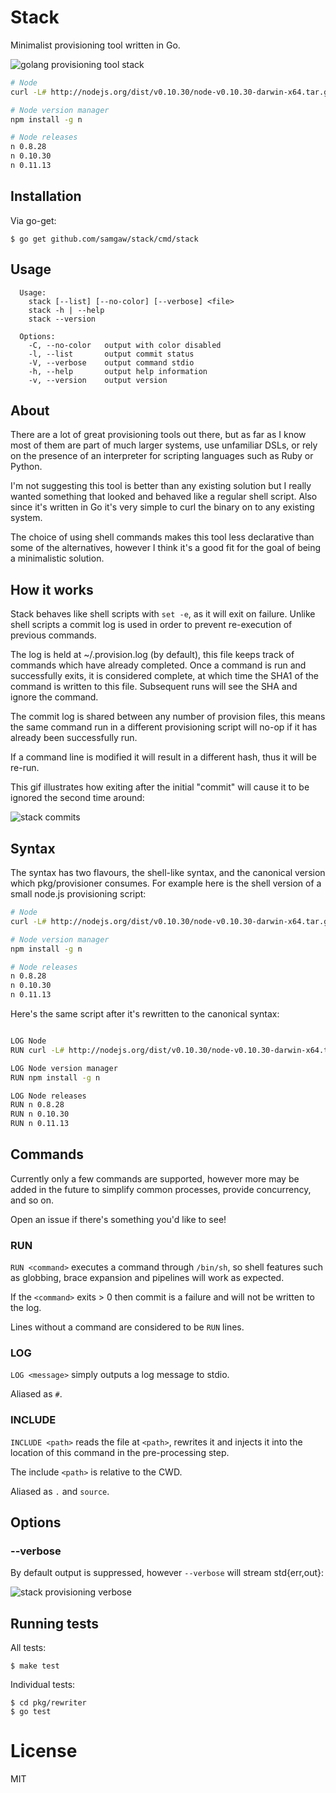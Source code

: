 
# Stack

 Minimalist provisioning tool written in Go.

 ![golang provisioning tool stack](https://dl.dropboxusercontent.com/u/6396913/stack/provision.gif)

```sh
# Node
curl -L# http://nodejs.org/dist/v0.10.30/node-v0.10.30-darwin-x64.tar.gz | tar -zx --strip 1 -C /usr/local

# Node version manager
npm install -g n

# Node releases
n 0.8.28
n 0.10.30
n 0.11.13
```

## Installation

 Via go-get:

```
$ go get github.com/samgaw/stack/cmd/stack
```


## Usage

```
  Usage:
    stack [--list] [--no-color] [--verbose] <file>
    stack -h | --help
    stack --version

  Options:
    -C, --no-color   output with color disabled
    -l, --list       output commit status
    -V, --verbose    output command stdio
    -h, --help       output help information
    -v, --version    output version
```

## About

 There are a lot of great provisioning tools out there, but as far as
 I know most of them are part of much larger systems, use unfamiliar DSLs,
 or rely on the presence of an interpreter for scripting languages such as Ruby or Python.

 I'm not suggesting this tool is better than any existing solution but I really wanted
 something that looked and behaved like a regular shell script. Also since it's written in Go it's very simple to curl the binary on to any existing system.

 The choice of using shell commands makes this tool less declarative than
 some of the alternatives, however I think it's a good fit for the goal
 of being a minimalistic solution.

## How it works

 Stack behaves like shell scripts with `set -e`, as it will exit on failure. Unlike
 shell scripts a commit log is used in order to prevent re-execution of previous commands.

 The log is held at ~/.provision.log (by default), this file keeps
 track of commands which have already completed. Once a command is run
 and successfully exits, it is considered complete, at which time the
 SHA1 of the command is written to this file. Subsequent runs will see
 the SHA and ignore the command.

 The commit log is shared between any number of provision files, this
 means the same command run in a different provisioning script will
 no-op if it has already been successfully run.

 If a command line is modified it will result in a different hash,
 thus it will be re-run.

 This gif illustrates how exiting after the initial "commit" will cause it to be ignored
 the second time around:

 ![stack commits](https://dl.dropboxusercontent.com/u/6396913/stack/provision-commits.gif)

## Syntax

 The syntax has two flavours, the shell-like syntax, and the canonical version which pkg/provisioner consumes. For example here is the shell version of a small node.js provisioning script:

```sh
# Node
curl -L# http://nodejs.org/dist/v0.10.30/node-v0.10.30-darwin-x64.tar.gz | tar -zx --strip 1 -C /usr/local

# Node version manager
npm install -g n

# Node releases
n 0.8.28
n 0.10.30
n 0.11.13
```

 Here's the same script after it's rewritten to the canonical syntax:

```sh

LOG Node
RUN curl -L# http://nodejs.org/dist/v0.10.30/node-v0.10.30-darwin-x64.tar.gz | tar -zx --strip 1 -C /usr/local

LOG Node version manager
RUN npm install -g n

LOG Node releases
RUN n 0.8.28
RUN n 0.10.30
RUN n 0.11.13
```

## Commands

 Currently only a few commands are supported, however more
 may be added in the future to simplify common processes,
 provide concurrency, and so on.

 Open an issue if there's something you'd like to see!

### RUN <command>

  `RUN <command>` executes a command through `/bin/sh`, so shell
  features such as globbing, brace expansion and pipelines will
  work as expected.

  If the `<command>` exits > 0 then commit is a failure and will
  not be written to the log.

  Lines without a command are considered to be `RUN` lines.

### LOG <message>

  `LOG <message>` simply outputs a log message to stdio.

  Aliased as `#`.

### INCLUDE <path>

  `INCLUDE <path>` reads the file at `<path>`, rewrites it
  and injects it into the location of this command in the
  pre-processing step.

  The include `<path>` is relative to the CWD.

  Aliased as `.` and `source`.

## Options

### --verbose

  By default output is suppressed, however `--verbose` will stream std{err,out}:

  ![stack provisioning verbose](https://dl.dropboxusercontent.com/u/6396913/stack/provision-verbose.gif)

## Running tests

 All tests:

```
$ make test
```

 Individual tests:

```
$ cd pkg/rewriter
$ go test
```

# License

 MIT
